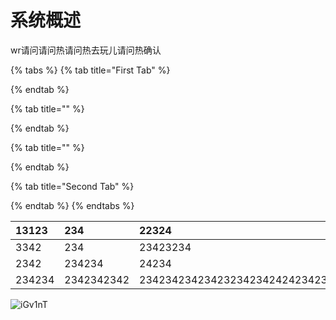 # 系统概述

wr请问请问热请问热去玩儿请问热确认

{% tabs %}
{% tab title="First Tab" %}

{% endtab %}

{% tab title="" %}

{% endtab %}

{% tab title="" %}

{% endtab %}

{% tab title="Second Tab" %}

{% endtab %}
{% endtabs %}

| 13123 | 234 | 22324 |
| :--- | :--- | :--- |
| 3342 | 234 | 23423234 |
| 2342 | 234234 | 24234 |
| 234234 | 2342342342 | 2342342342342323423424242342342 |

![iGv1nT](http://md.stringon.com/img/iGv1nT.png)

